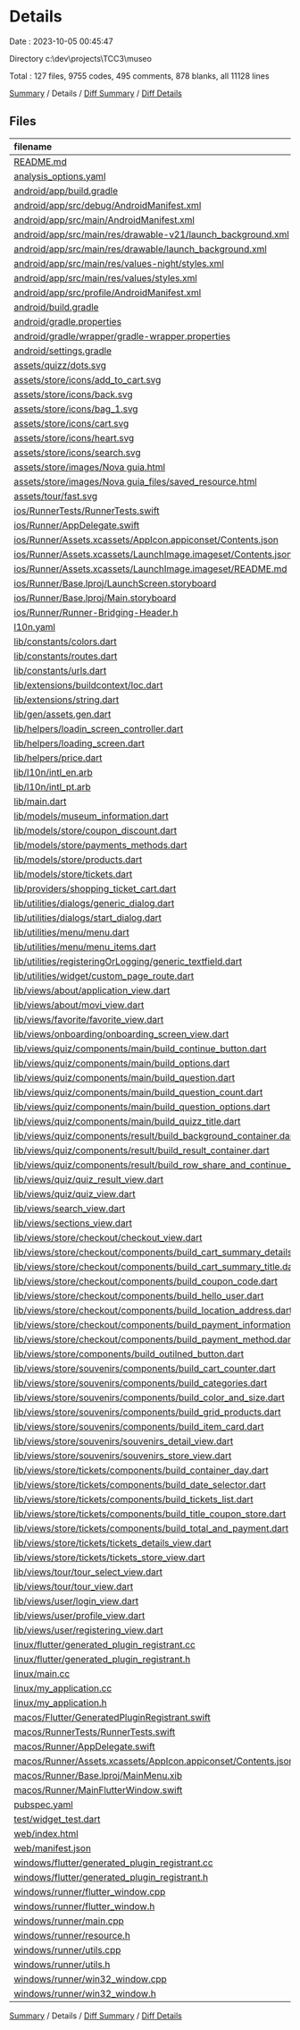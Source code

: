 # Details

Date : 2023-10-05 00:45:47

Directory c:\\dev\\projects\\TCC3\\museo

Total : 127 files,  9755 codes, 495 comments, 878 blanks, all 11128 lines

[Summary](results.md) / Details / [Diff Summary](diff.md) / [Diff Details](diff-details.md)

## Files
| filename | language | code | comment | blank | total |
| :--- | :--- | ---: | ---: | ---: | ---: |
| [README.md](/README.md) | Markdown | 10 | 0 | 7 | 17 |
| [analysis_options.yaml](/analysis_options.yaml) | YAML | 4 | 21 | 4 | 29 |
| [android/app/build.gradle](/android/app/build.gradle) | Groovy | 51 | 5 | 12 | 68 |
| [android/app/src/debug/AndroidManifest.xml](/android/app/src/debug/AndroidManifest.xml) | XML | 3 | 4 | 1 | 8 |
| [android/app/src/main/AndroidManifest.xml](/android/app/src/main/AndroidManifest.xml) | XML | 27 | 6 | 1 | 34 |
| [android/app/src/main/res/drawable-v21/launch_background.xml](/android/app/src/main/res/drawable-v21/launch_background.xml) | XML | 4 | 7 | 2 | 13 |
| [android/app/src/main/res/drawable/launch_background.xml](/android/app/src/main/res/drawable/launch_background.xml) | XML | 4 | 7 | 2 | 13 |
| [android/app/src/main/res/values-night/styles.xml](/android/app/src/main/res/values-night/styles.xml) | XML | 9 | 9 | 1 | 19 |
| [android/app/src/main/res/values/styles.xml](/android/app/src/main/res/values/styles.xml) | XML | 9 | 9 | 1 | 19 |
| [android/app/src/profile/AndroidManifest.xml](/android/app/src/profile/AndroidManifest.xml) | XML | 3 | 4 | 1 | 8 |
| [android/build.gradle](/android/build.gradle) | Groovy | 27 | 0 | 5 | 32 |
| [android/gradle.properties](/android/gradle.properties) | Properties | 3 | 0 | 1 | 4 |
| [android/gradle/wrapper/gradle-wrapper.properties](/android/gradle/wrapper/gradle-wrapper.properties) | Properties | 5 | 0 | 1 | 6 |
| [android/settings.gradle](/android/settings.gradle) | Groovy | 16 | 0 | 5 | 21 |
| [assets/quizz/dots.svg](/assets/quizz/dots.svg) | SVG | 1,738 | 0 | 2 | 1,740 |
| [assets/store/icons/add_to_cart.svg](/assets/store/icons/add_to_cart.svg) | SVG | 9 | 0 | 1 | 10 |
| [assets/store/icons/back.svg](/assets/store/icons/back.svg) | SVG | 7 | 0 | 1 | 8 |
| [assets/store/icons/bag_1.svg](/assets/store/icons/bag_1.svg) | SVG | 8 | 0 | 1 | 9 |
| [assets/store/icons/cart.svg](/assets/store/icons/cart.svg) | SVG | 5 | 0 | 1 | 6 |
| [assets/store/icons/heart.svg](/assets/store/icons/heart.svg) | SVG | 5 | 0 | 1 | 6 |
| [assets/store/icons/search.svg](/assets/store/icons/search.svg) | SVG | 3 | 0 | 1 | 4 |
| [assets/store/images/Nova guia.html](/assets/store/images/Nova%20guia.html) | HTML | 566 | 1 | 39 | 606 |
| [assets/store/images/Nova guia_files/saved_resource.html](/assets/store/images/Nova%20guia_files/saved_resource.html) | HTML | 1 | 1 | 1 | 3 |
| [assets/tour/fast.svg](/assets/tour/fast.svg) | SVG | 30 | 0 | 0 | 30 |
| [ios/RunnerTests/RunnerTests.swift](/ios/RunnerTests/RunnerTests.swift) | Swift | 7 | 2 | 4 | 13 |
| [ios/Runner/AppDelegate.swift](/ios/Runner/AppDelegate.swift) | Swift | 12 | 0 | 2 | 14 |
| [ios/Runner/Assets.xcassets/AppIcon.appiconset/Contents.json](/ios/Runner/Assets.xcassets/AppIcon.appiconset/Contents.json) | JSON | 122 | 0 | 1 | 123 |
| [ios/Runner/Assets.xcassets/LaunchImage.imageset/Contents.json](/ios/Runner/Assets.xcassets/LaunchImage.imageset/Contents.json) | JSON | 23 | 0 | 1 | 24 |
| [ios/Runner/Assets.xcassets/LaunchImage.imageset/README.md](/ios/Runner/Assets.xcassets/LaunchImage.imageset/README.md) | Markdown | 3 | 0 | 2 | 5 |
| [ios/Runner/Base.lproj/LaunchScreen.storyboard](/ios/Runner/Base.lproj/LaunchScreen.storyboard) | XML | 36 | 1 | 1 | 38 |
| [ios/Runner/Base.lproj/Main.storyboard](/ios/Runner/Base.lproj/Main.storyboard) | XML | 25 | 1 | 1 | 27 |
| [ios/Runner/Runner-Bridging-Header.h](/ios/Runner/Runner-Bridging-Header.h) | C++ | 1 | 0 | 1 | 2 |
| [l10n.yaml](/l10n.yaml) | YAML | 3 | 0 | 0 | 3 |
| [lib/constants/colors.dart](/lib/constants/colors.dart) | Dart | 6 | 0 | 2 | 8 |
| [lib/constants/routes.dart](/lib/constants/routes.dart) | Dart | 14 | 0 | 1 | 15 |
| [lib/constants/urls.dart](/lib/constants/urls.dart) | Dart | 3 | 0 | 1 | 4 |
| [lib/extensions/buildcontext/loc.dart](/lib/extensions/buildcontext/loc.dart) | Dart | 6 | 0 | 2 | 8 |
| [lib/extensions/string.dart](/lib/extensions/string.dart) | Dart | 8 | 0 | 1 | 9 |
| [lib/gen/assets.gen.dart](/lib/gen/assets.gen.dart) | Dart | 184 | 53 | 70 | 307 |
| [lib/helpers/loadin_screen_controller.dart](/lib/helpers/loadin_screen_controller.dart) | Dart | 12 | 0 | 4 | 16 |
| [lib/helpers/loading_screen.dart](/lib/helpers/loading_screen.dart) | Dart | 104 | 0 | 9 | 113 |
| [lib/helpers/price.dart](/lib/helpers/price.dart) | Dart | 17 | 0 | 3 | 20 |
| [lib/l10n/intl_en.arb](/lib/l10n/intl_en.arb) | JSON | 55 | 0 | 9 | 64 |
| [lib/l10n/intl_pt.arb](/lib/l10n/intl_pt.arb) | JSON | 55 | 0 | 9 | 64 |
| [lib/main.dart](/lib/main.dart) | Dart | 190 | 8 | 6 | 204 |
| [lib/models/museum_information.dart](/lib/models/museum_information.dart) | Dart | 34 | 1 | 6 | 41 |
| [lib/models/store/coupon_discount.dart](/lib/models/store/coupon_discount.dart) | Dart | 44 | 0 | 5 | 49 |
| [lib/models/store/payments_methods.dart](/lib/models/store/payments_methods.dart) | Dart | 79 | 0 | 7 | 86 |
| [lib/models/store/products.dart](/lib/models/store/products.dart) | Dart | 133 | 0 | 9 | 142 |
| [lib/models/store/tickets.dart](/lib/models/store/tickets.dart) | Dart | 74 | 0 | 8 | 82 |
| [lib/providers/shopping_ticket_cart.dart](/lib/providers/shopping_ticket_cart.dart) | Dart | 69 | 0 | 10 | 79 |
| [lib/utilities/dialogs/generic_dialog.dart](/lib/utilities/dialogs/generic_dialog.dart) | Dart | 37 | 0 | 3 | 40 |
| [lib/utilities/dialogs/start_dialog.dart](/lib/utilities/dialogs/start_dialog.dart) | Dart | 14 | 0 | 2 | 16 |
| [lib/utilities/menu/menu.dart](/lib/utilities/menu/menu.dart) | Dart | 230 | 8 | 5 | 243 |
| [lib/utilities/menu/menu_items.dart](/lib/utilities/menu/menu_items.dart) | Dart | 24 | 0 | 3 | 27 |
| [lib/utilities/registeringOrLogging/generic_textfield.dart](/lib/utilities/registeringOrLogging/generic_textfield.dart) | Dart | 68 | 3 | 6 | 77 |
| [lib/utilities/widget/custom_page_route.dart](/lib/utilities/widget/custom_page_route.dart) | Dart | 35 | 0 | 5 | 40 |
| [lib/views/about/application_view.dart](/lib/views/about/application_view.dart) | Dart | 42 | 0 | 3 | 45 |
| [lib/views/about/movi_view.dart](/lib/views/about/movi_view.dart) | Dart | 42 | 0 | 3 | 45 |
| [lib/views/favorite/favorite_view.dart](/lib/views/favorite/favorite_view.dart) | Dart | 23 | 0 | 3 | 26 |
| [lib/views/onboarding/onboarding_screen_view.dart](/lib/views/onboarding/onboarding_screen_view.dart) | Dart | 218 | 0 | 21 | 239 |
| [lib/views/quiz/components/main/build_continue_button.dart](/lib/views/quiz/components/main/build_continue_button.dart) | Dart | 71 | 0 | 6 | 77 |
| [lib/views/quiz/components/main/build_options.dart](/lib/views/quiz/components/main/build_options.dart) | Dart | 77 | 0 | 7 | 84 |
| [lib/views/quiz/components/main/build_question.dart](/lib/views/quiz/components/main/build_question.dart) | Dart | 75 | 3 | 5 | 83 |
| [lib/views/quiz/components/main/build_question_count.dart](/lib/views/quiz/components/main/build_question_count.dart) | Dart | 25 | 1 | 4 | 30 |
| [lib/views/quiz/components/main/build_question_options.dart](/lib/views/quiz/components/main/build_question_options.dart) | Dart | 37 | 0 | 4 | 41 |
| [lib/views/quiz/components/main/build_quizz_title.dart](/lib/views/quiz/components/main/build_quizz_title.dart) | Dart | 30 | 2 | 4 | 36 |
| [lib/views/quiz/components/result/build_background_container.dart](/lib/views/quiz/components/result/build_background_container.dart) | Dart | 18 | 0 | 3 | 21 |
| [lib/views/quiz/components/result/build_result_container.dart](/lib/views/quiz/components/result/build_result_container.dart) | Dart | 51 | 7 | 4 | 62 |
| [lib/views/quiz/components/result/build_row_share_and_continue_button.dart](/lib/views/quiz/components/result/build_row_share_and_continue_button.dart) | Dart | 59 | 4 | 4 | 67 |
| [lib/views/quiz/quiz_result_view.dart](/lib/views/quiz/quiz_result_view.dart) | Dart | 97 | 4 | 11 | 112 |
| [lib/views/quiz/quiz_view.dart](/lib/views/quiz/quiz_view.dart) | Dart | 124 | 1 | 16 | 141 |
| [lib/views/search_view.dart](/lib/views/search_view.dart) | Dart | 21 | 0 | 3 | 24 |
| [lib/views/sections_view.dart](/lib/views/sections_view.dart) | Dart | 177 | 11 | 3 | 191 |
| [lib/views/store/checkout/checkout_view.dart](/lib/views/store/checkout/checkout_view.dart) | Dart | 46 | 2 | 4 | 52 |
| [lib/views/store/checkout/components/build_cart_summary_details.dart](/lib/views/store/checkout/components/build_cart_summary_details.dart) | Dart | 132 | 5 | 13 | 150 |
| [lib/views/store/checkout/components/build_cart_summary_title.dart](/lib/views/store/checkout/components/build_cart_summary_title.dart) | Dart | 39 | 1 | 3 | 43 |
| [lib/views/store/checkout/components/build_coupon_code.dart](/lib/views/store/checkout/components/build_coupon_code.dart) | Dart | 166 | 1 | 14 | 181 |
| [lib/views/store/checkout/components/build_hello_user.dart](/lib/views/store/checkout/components/build_hello_user.dart) | Dart | 79 | 3 | 7 | 89 |
| [lib/views/store/checkout/components/build_location_address.dart](/lib/views/store/checkout/components/build_location_address.dart) | Dart | 52 | 1 | 5 | 58 |
| [lib/views/store/checkout/components/build_payment_information.dart](/lib/views/store/checkout/components/build_payment_information.dart) | Dart | 68 | 1 | 3 | 72 |
| [lib/views/store/checkout/components/build_payment_method.dart](/lib/views/store/checkout/components/build_payment_method.dart) | Dart | 107 | 1 | 6 | 114 |
| [lib/views/store/components/build_outilned_button.dart](/lib/views/store/components/build_outilned_button.dart) | Dart | 20 | 0 | 2 | 22 |
| [lib/views/store/souvenirs/components/build_cart_counter.dart](/lib/views/store/souvenirs/components/build_cart_counter.dart) | Dart | 46 | 0 | 4 | 50 |
| [lib/views/store/souvenirs/components/build_categories.dart](/lib/views/store/souvenirs/components/build_categories.dart) | Dart | 62 | 0 | 6 | 68 |
| [lib/views/store/souvenirs/components/build_color_and_size.dart](/lib/views/store/souvenirs/components/build_color_and_size.dart) | Dart | 98 | 0 | 6 | 104 |
| [lib/views/store/souvenirs/components/build_grid_products.dart](/lib/views/store/souvenirs/components/build_grid_products.dart) | Dart | 41 | 0 | 4 | 45 |
| [lib/views/store/souvenirs/components/build_item_card.dart](/lib/views/store/souvenirs/components/build_item_card.dart) | Dart | 48 | 0 | 4 | 52 |
| [lib/views/store/souvenirs/souvenirs_detail_view.dart](/lib/views/store/souvenirs/souvenirs_detail_view.dart) | Dart | 248 | 0 | 19 | 267 |
| [lib/views/store/souvenirs/souvenirs_store_view.dart](/lib/views/store/souvenirs/souvenirs_store_view.dart) | Dart | 68 | 0 | 7 | 75 |
| [lib/views/store/tickets/components/build_container_day.dart](/lib/views/store/tickets/components/build_container_day.dart) | Dart | 80 | 0 | 6 | 86 |
| [lib/views/store/tickets/components/build_date_selector.dart](/lib/views/store/tickets/components/build_date_selector.dart) | Dart | 78 | 2 | 15 | 95 |
| [lib/views/store/tickets/components/build_tickets_list.dart](/lib/views/store/tickets/components/build_tickets_list.dart) | Dart | 259 | 3 | 27 | 289 |
| [lib/views/store/tickets/components/build_title_coupon_store.dart](/lib/views/store/tickets/components/build_title_coupon_store.dart) | Dart | 29 | 0 | 4 | 33 |
| [lib/views/store/tickets/components/build_total_and_payment.dart](/lib/views/store/tickets/components/build_total_and_payment.dart) | Dart | 80 | 5 | 4 | 89 |
| [lib/views/store/tickets/tickets_details_view.dart](/lib/views/store/tickets/tickets_details_view.dart) | Dart | 242 | 6 | 20 | 268 |
| [lib/views/store/tickets/tickets_store_view.dart](/lib/views/store/tickets/tickets_store_view.dart) | Dart | 53 | 3 | 8 | 64 |
| [lib/views/tour/tour_select_view.dart](/lib/views/tour/tour_select_view.dart) | Dart | 230 | 3 | 12 | 245 |
| [lib/views/tour/tour_view.dart](/lib/views/tour/tour_view.dart) | Dart | 196 | 12 | 17 | 225 |
| [lib/views/user/login_view.dart](/lib/views/user/login_view.dart) | Dart | 144 | 8 | 8 | 160 |
| [lib/views/user/profile_view.dart](/lib/views/user/profile_view.dart) | Dart | 23 | 0 | 3 | 26 |
| [lib/views/user/registering_view.dart](/lib/views/user/registering_view.dart) | Dart | 442 | 43 | 27 | 512 |
| [linux/flutter/generated_plugin_registrant.cc](/linux/flutter/generated_plugin_registrant.cc) | C++ | 11 | 4 | 5 | 20 |
| [linux/flutter/generated_plugin_registrant.h](/linux/flutter/generated_plugin_registrant.h) | C++ | 5 | 5 | 6 | 16 |
| [linux/main.cc](/linux/main.cc) | C++ | 5 | 0 | 2 | 7 |
| [linux/my_application.cc](/linux/my_application.cc) | C++ | 74 | 11 | 20 | 105 |
| [linux/my_application.h](/linux/my_application.h) | C++ | 7 | 7 | 5 | 19 |
| [macos/Flutter/GeneratedPluginRegistrant.swift](/macos/Flutter/GeneratedPluginRegistrant.swift) | Swift | 10 | 3 | 4 | 17 |
| [macos/RunnerTests/RunnerTests.swift](/macos/RunnerTests/RunnerTests.swift) | Swift | 7 | 2 | 4 | 13 |
| [macos/Runner/AppDelegate.swift](/macos/Runner/AppDelegate.swift) | Swift | 8 | 0 | 2 | 10 |
| [macos/Runner/Assets.xcassets/AppIcon.appiconset/Contents.json](/macos/Runner/Assets.xcassets/AppIcon.appiconset/Contents.json) | JSON | 68 | 0 | 1 | 69 |
| [macos/Runner/Base.lproj/MainMenu.xib](/macos/Runner/Base.lproj/MainMenu.xib) | XML | 343 | 0 | 1 | 344 |
| [macos/Runner/MainFlutterWindow.swift](/macos/Runner/MainFlutterWindow.swift) | Swift | 12 | 0 | 4 | 16 |
| [pubspec.yaml](/pubspec.yaml) | YAML | 39 | 59 | 14 | 112 |
| [test/widget_test.dart](/test/widget_test.dart) | Dart | 14 | 10 | 7 | 31 |
| [web/index.html](/web/index.html) | HTML | 38 | 16 | 6 | 60 |
| [web/manifest.json](/web/manifest.json) | JSON | 35 | 0 | 1 | 36 |
| [windows/flutter/generated_plugin_registrant.cc](/windows/flutter/generated_plugin_registrant.cc) | C++ | 9 | 4 | 5 | 18 |
| [windows/flutter/generated_plugin_registrant.h](/windows/flutter/generated_plugin_registrant.h) | C++ | 5 | 5 | 6 | 16 |
| [windows/runner/flutter_window.cpp](/windows/runner/flutter_window.cpp) | C++ | 49 | 7 | 16 | 72 |
| [windows/runner/flutter_window.h](/windows/runner/flutter_window.h) | C++ | 20 | 5 | 9 | 34 |
| [windows/runner/main.cpp](/windows/runner/main.cpp) | C++ | 30 | 4 | 10 | 44 |
| [windows/runner/resource.h](/windows/runner/resource.h) | C++ | 9 | 6 | 2 | 17 |
| [windows/runner/utils.cpp](/windows/runner/utils.cpp) | C++ | 54 | 2 | 10 | 66 |
| [windows/runner/utils.h](/windows/runner/utils.h) | C++ | 8 | 6 | 6 | 20 |
| [windows/runner/win32_window.cpp](/windows/runner/win32_window.cpp) | C++ | 210 | 24 | 55 | 289 |
| [windows/runner/win32_window.h](/windows/runner/win32_window.h) | C++ | 48 | 31 | 24 | 103 |

[Summary](results.md) / Details / [Diff Summary](diff.md) / [Diff Details](diff-details.md)